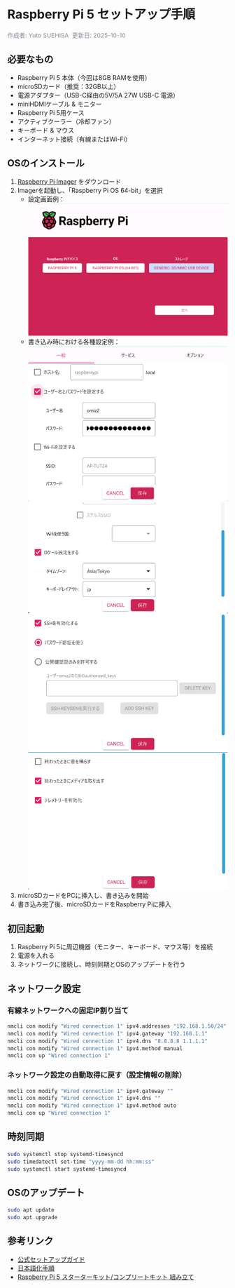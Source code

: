 
# Raspberry Pi 5 セットアップ手順


<p style="color:#6b7280; font-size:0.85rem; margin:0; opacity:0.8;">作成者: Yuto SUEHISA&nbsp;&nbsp;更新日: 2025-10-10</p>


## 必要なもの
- Raspberry Pi 5 本体（今回は8GB RAMを使用）
- microSDカード（推奨：32GB以上）
- 電源アダプター（USB-C経由の5V/5A 27W USB-C 電源）
- miniHDMIケーブル & モニター
- Raspberry Pi 5用ケース
- アクティブクーラー（冷却ファン）
- キーボード & マウス
- インターネット接続（有線またはWi-Fi）



## OSのインストール
1. [Raspberry Pi Imager](https://www.raspberrypi.com/software/) をダウンロード
2. Imagerを起動し、「Raspberry Pi OS 64-bit」を選択  
	 - 設定画面例：
		 ![RaspberryPi設定](./images/image%20(1).png)
	 - 書き込み時における各種設定例：
		 ![書き込み時における各種設定1](./images/image%20(2).png)
		 ![書き込み時における各種設定2](./images/image%20(3).png)
		 ![書き込み時における各種設定3](./images/image%20(4).png)
		 ![書き込み時における各種設定4](./images/image%20(5).png)
3. microSDカードをPCに挿入し、書き込みを開始
4. 書き込み完了後、microSDカードをRaspberry Piに挿入



## 初回起動
1. Raspberry Pi 5に周辺機器（モニター、キーボード、マウス等）を接続
2. 電源を入れる
3. ネットワークに接続し、時刻同期とOSのアップデートを行う



## ネットワーク設定

### 有線ネットワークへの固定IP割り当て
```bash
nmcli con modify "Wired connection 1" ipv4.addresses "192.168.1.50/24"
nmcli con modify "Wired connection 1" ipv4.gateway "192.168.1.1"
nmcli con modify "Wired connection 1" ipv4.dns "8.8.8.8 1.1.1.1"
nmcli con modify "Wired connection 1" ipv4.method manual
nmcli con up "Wired connection 1"
```

### ネットワーク設定の自動取得に戻す（設定情報の削除）
```bash
nmcli con modify "Wired connection 1" ipv4.gateway ""
nmcli con modify "Wired connection 1" ipv4.dns ""
nmcli con modify "Wired connection 1" ipv4.method auto
nmcli con up "Wired connection 1"
```



## 時刻同期
```bash
sudo systemctl stop systemd-timesyncd
sudo timedatectl set-time "yyyy-mm-dd hh:mm:ss"
sudo systemctl start systemd-timesyncd
```



## OSのアップデート
```bash
sudo apt update
sudo apt upgrade
```  


## 参考リンク
- [公式セットアップガイド](https://www.raspberrypi.com/documentation/computers/getting-started.html)
- [日本語化手順](https://higmasan.com/iot/raspberrypi/raspberrypi5/make-raspberry-pi-5-into-japanese-environment/)
- [Raspberry Pi 5 スターターキット/コンプリートキット 組み立て](https://www.switch-science.com/pages/pi5assy?srsltid=AfmBOopoUlmHAQ2BjKSIik8BoL_TY1Tk25WjZD8TiRxkAN-faqHfmMSP)